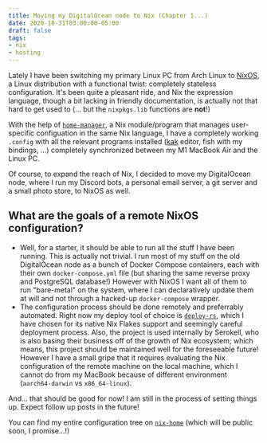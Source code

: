 ```yaml
---
title: Moving my DigitalOcean node to Nix (Chapter 1...)
date: 2020-10-31T03:00:00-05:00
draft: false
tags:
- nix
- hosting
---
```


Lately I have been switching my primary Linux PC from Arch Linux to [NixOS](https://nixos.org), a Linux distribution with a functional twist: completely stateless configuration. It's been quite a pleasant ride, and Nix the expression language, though a bit lacking in friendly documentation, is actually not that hard to get used to (... but the `nixpkgs.lib` functions are **not**!)

With the help of [`home-manager`](https://github.com/nix-community/home-manager), a Nix module/program that manages user-specific configuation in the same Nix language, I have a completely working `.config` with all the relevant programs installed ([kak](https://kakoune.org) editor, fish with my bindings, ...) completely synchronized between my M1 MacBook Air and the Linux PC. 

Of course, to expand the reach of Nix, I decided to move my DigitalOcean node, where I run my Discord bots, a personal email server, a git server and a small photo store, to NixOS as well.

## What are the goals of a remote NixOS configuration?

- Well, for a starter, it should be able to run all the stuff I have been running. 
  This is actually not trivial. I run most of my stuff on the old DigitalOcean node as a bunch of Docker Compose containers, each with their own `docker-compose.yml` file (but sharing the same reverse proxy and PostgreSQL database!)
  However with NixOS I want all of them to run "bare-metal" on the system, where I can declaratively update them at will and not through a hacked-up `docker-compose` wrapper.
- The configuration process should be done remotely and preferrably automated.
  Right now my deploy tool of choice is [`deploy-rs`](https://github.com/Serokell/deploy-rs), which I have chosen for its native Nix Flakes support and seemingly careful deployment process. Also, the project is used internally by Serokell, who is also basing their business off of the growth of Nix ecosystem; which means, this project should be maintained well for the foreseeable future! 
  However I have a small gripe that it requires evaluating the Nix configuration of the remote machine on the local machine, which I cannot do from my MacBook because of different environment (`aarch64-darwin` vs `x86_64-linux`). 

And... that should be good for now! I am still in the process of setting things up. Expect follow up posts in the future! 

You can find my entire configuration tree on [`nix-home`](https://github.com/natsukagami/nix-home) (which will be public soon, I promise...!)

